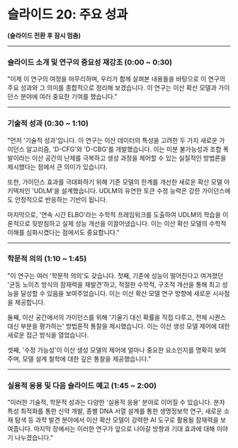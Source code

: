 # 슬라이드 20: 주요 성과

**(슬라이드 전환 후 잠시 멈춤)**

---

### **슬라이드 소개 및 연구의 중요성 재강조 (0:00 ~ 0:30)**

"이제 이 연구의 여정을 마무리하며, 우리가 함께 살펴본 내용들을 바탕으로 이 연구의 주요 성과와 그 의미를 종합적으로 정리해 보겠습니다. 이 연구는 이산 확산 모델과 가이던스 분야에 여러 중요한 기여를 했습니다."

---

### **기술적 성과 (0:30 ~ 1:10)**

"먼저 '기술적 성과'입니다. 이 연구는 이산 데이터의 특성을 고려한 두 가지 새로운 가이던스 알고리즘, 'D-CFG'와 'D-CBG'를 개발했습니다. 이는 미분 불가능성과 조합 폭발이라는 이산 공간의 난제를 극복하고 생성 과정을 제어할 수 있는 실질적인 방법론을 제시했다는 점에서 큰 의미가 있습니다.

또한, 가이던스 효과를 극대화하기 위해 기존 모델의 한계를 개선한 새로운 확산 모델 아키텍처인 'UDLM'을 설계했습니다. UDLM의 유연한 토큰 수정 능력은 강한 가이던스에도 안정적으로 반응하는 기반이 됩니다.

마지막으로, '연속 시간 ELBO'라는 수학적 프레임워크를 도출하여 UDLM의 학습을 이론적으로 뒷받침하고 실제 성능 개선을 이끌어냈습니다. 이는 이산 확산 모델의 수학적 이해를 심화시켰다는 점에서도 중요합니다."

---

### **학문적 의의 (1:10 ~ 1:45)**

"이 연구는 여러 '학문적 의의'도 갖습니다. 첫째, 기존에 성능이 떨어진다고 여겨졌던 '균등 노이즈 방식의 잠재력을 재발견'하고, 적절한 수학적, 구조적 개선을 통해 최고 성능을 달성할 수 있음을 보여주었습니다. 이는 이산 확산 모델 연구 방향에 새로운 시사점을 제공합니다.

둘째, 이산 공간에서의 가이던스를 위해 '기울기 대신 확률을 직접 다루고, 전체 시퀀스 대신 부분을 평가하는' 방법론적 통찰을 제시했습니다. 이는 이산 생성 모델 제어에 대한 새로운 접근 방식을 열었습니다.

셋째, '수정 가능성'이 이산 생성 모델의 제어에 얼마나 중요한 요소인지를 명확히 보여주며, 모델 설계 철학에 대한 깊은 통찰을 제공했습니다."

---

### **실용적 응용 및 다음 슬라이드 예고 (1:45 ~ 2:00)**

"이러한 기술적, 학문적 성과는 다양한 '실용적 응용' 분야로 이어질 수 있습니다. 분자 특성 최적화를 통한 신약 개발, 종별 DNA 서열 설계를 통한 생명정보학 연구, 새로운 소재 탐색 등 과학 발견 분야에서 이산 확산 모델이 강력한 AI 도구로 활용될 잠재력을 보여줍니다. 마지막 장에서는 이러한 연구가 앞으로 나아갈 방향과 기대 효과에 대해 이야기 나누겠습니다."
